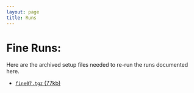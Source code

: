 ```yaml
---
layout: page
title: Runs
---
```


# Fine Runs:

  Here are the archived setup files needed to re-run the runs documented here.

  - [`fine07.tgz` (77kb) ](./fine07.tgz)



